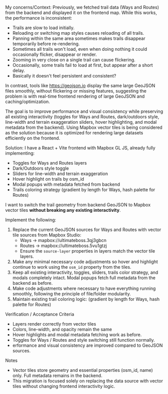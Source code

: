 My concerns/Context:
Previously, we fetched trail data (Ways and Routes) from the backend and displayed it on the frontend map. While this works, the performance is inconsistent:
- Trails are slow to load initially.
- Reloading or switching map styles causes reloading of all trails.
- Panning within the same area sometimes makes trails disappear temporarily before re-rendering.
- Sometimes all trails won't load, even when doing nothing it could occasionally flicker, disappear or render.
- Zooming in very close on a single trail can cause flickering.
- Occasionally, some trails fail to load at first, but appear after a short delay.
- Basically it doesn't feel persistent and consistent?

In contrast, tools like https://geojson.io display the same large GeoJSON files smoothly, without flickering or missing features, suggesting the problem is with real-time frontend rendering of large GeoJSON and caching/optimization. 

The goal is to improve performance and visual consistency while preserving all existing interactivity (toggles for Ways and Routes, dark/outdoors style, line-width and terrain exaggeration sliders, hover highlighting, and modal metadata from the backend). Using Mapbox vector tiles is being considered as the solution because it is optimized for rendering large datasets efficiently on the frontend.

Solution:
I have a React + Vite frontend with Mapbox GL JS, already fully implementing:
- Toggles for Ways and Routes layers
- Dark/Outdoors style toggle
- Sliders for line-width and terrain exaggeration
- Hover highlight on trails by osm_id
- Modal popups with metadata fetched from backend
- Trails coloring strategy (gradient by length for Ways, hash palette for Routes)

I want to switch the trail geometry from backend GeoJSON to Mapbox vector tiles **without breaking any existing interactivity**.  

Implement the following:

1. Replace the current GeoJSON sources for Ways and Routes with vector tile sources from Mapbox Studio:
   - Ways → mapbox://ultimateboss.3qj3gbcn
   - Routes → mapbox://ultimateboss.5vu1gtzj
   - Ensure the `source-layer` properties in layers match the vector tile layers.
2. Make any minimal necessary code adjustments so hover and highlight continue to work using the `osm_id` property from the tiles.
3. Keep all existing interactivity, toggles, sliders, trails color strategy, and modals completely intact. Modal popups fetch full metadata from the backend as before.
4. Make code adjustments where necessary to have everything running smoothly, following the principle of file/folder modularity.
5. Maintain existing trail coloring logic: (gradient by length for Ways, hash palette for Routes)

Verification / Acceptance Criteria
- Layers render correctly from vector tiles
- Colors, line-width, and opacity remain the same
- Hover highlights and modal metadata fetching work as before.
- Toggles for Ways / Routes and style switching still function normally.
- erformance and visual consistency are improved compared to GeoJSON sources.

Notes
- Vector tiles store geometry and essential properties (osm_id, name) only. Full metadata remains in the backend.
- This migration is focused solely on replacing the data source with vector tiles without changing frontend interactivity logic.